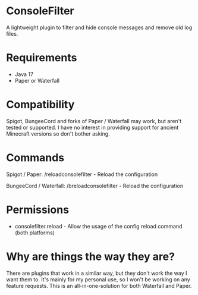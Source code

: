 # ConsoleFilter

A lightweight plugin to filter and hide console messages and remove old log files.

# Requirements

- Java 17
- Paper or Waterfall

# Compatibility

Spigot, BungeeCord and forks of Paper / Waterfall may work, but aren't tested or supported.
I have no interest in providing support for ancient Minecraft versions so don't bother asking.

# Commands

Spigot / Paper:
/reloadconsolefilter - Reload the configuration

BungeeCord / Waterfall:
/breloadconsolefilter - Reload the configuration

# Permissions

- consolefilter.reload - Allow the usage of the config reload command (both platforms)

# Why are things the way they are?

There are plugins that work in a similar way, but they don't work the way I want them to.
It's mainly for my personal use, so I won't be working on any feature requests.
This is an all-in-one-solution for both Waterfall and Paper.
